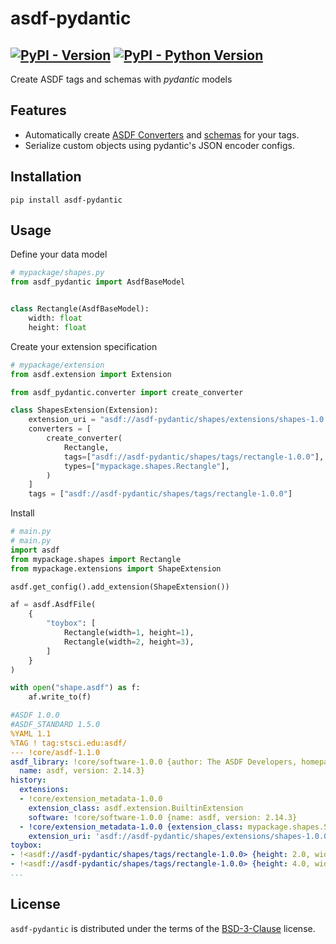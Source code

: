 # asdf-pydantic


[![PyPI - Version](https://img.shields.io/pypi/v/asdf-pydantic.svg)](https://pypi.org/project/asdf-pydantic)
[![PyPI - Python Version](https://img.shields.io/pypi/pyversions/asdf-pydantic.svg)](https://pypi.org/project/asdf-pydantic)
-----

Create ASDF tags and schemas with *pydantic* models

## Features

- Automatically create [ASDF Converters](https://asdf.readthedocs.io/en/stable/asdf/extending/converters.html)
and [schemas](https://asdf.readthedocs.io/en/stable/asdf/extending/extensions.html#additional-tags) for your tags.
- Serialize custom objects using pydantic's JSON encoder configs.

## Installation

```console
pip install asdf-pydantic
```

## Usage

Define your data model
```py
# mypackage/shapes.py
from asdf_pydantic import AsdfBaseModel


class Rectangle(AsdfBaseModel):
    width: float
    height: float
```

Create your extension specification
```py
# mypackage/extension
from asdf.extension import Extension

from asdf_pydantic.converter import create_converter

class ShapesExtension(Extension):
    extension_uri = "asdf://asdf-pydantic/shapes/extensions/shapes-1.0.0"
    converters = [
        create_converter(
            Rectangle,
            tags=["asdf://asdf-pydantic/shapes/tags/rectangle-1.0.0"],
            types=["mypackage.shapes.Rectangle"],
        )
    ]
    tags = ["asdf://asdf-pydantic/shapes/tags/rectangle-1.0.0"]
```

Install

```py
# main.py
# main.py
import asdf
from mypackage.shapes import Rectangle
from mypackage.extensions import ShapeExtension

asdf.get_config().add_extension(ShapeExtension())

af = asdf.AsdfFile(
    {
        "toybox": [
            Rectangle(width=1, height=1),
            Rectangle(width=2, height=3),
        ]
    }
)

with open("shape.asdf") as f:
    af.write_to(f)

```

```yaml
#ASDF 1.0.0
#ASDF_STANDARD 1.5.0
%YAML 1.1
%TAG ! tag:stsci.edu:asdf/
--- !core/asdf-1.1.0
asdf_library: !core/software-1.0.0 {author: The ASDF Developers, homepage: 'http://github.com/asdf-format/asdf',
  name: asdf, version: 2.14.3}
history:
  extensions:
  - !core/extension_metadata-1.0.0
    extension_class: asdf.extension.BuiltinExtension
    software: !core/software-1.0.0 {name: asdf, version: 2.14.3}
  - !core/extension_metadata-1.0.0 {extension_class: mypackage.shapes.ShapesExtension,
    extension_uri: 'asdf://asdf-pydantic/shapes/extensions/shapes-1.0.0'}
toybox:
- !<asdf://asdf-pydantic/shapes/tags/rectangle-1.0.0> {height: 2.0, width: 1.0}
- !<asdf://asdf-pydantic/shapes/tags/rectangle-1.0.0> {height: 4.0, width: 3.0}
...
```

## License

`asdf-pydantic` is distributed under the terms of the [BSD-3-Clause](./LICENSE) license.

